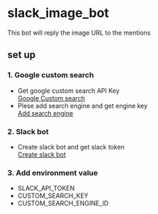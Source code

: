 # slack_image_bot
 This bot will reply the image URL to the mentions

## set up
### 1. Google custom search
- Get google custom search API Key
<br>[Google Custom search](https://developers.google.com/custom-search/json-api/v1/overview?hl=en)
- Plese add search engine and get engine key
<br>[Add search engine](https://cse.google.com/manage/all)
### 2. Slack bot 
- Create slack bot and get slack token
<br>[Create slack bot](https://slack.com/customize/slackbot)
### 3. Add environment value
- SLACK_API_TOKEN
- CUSTOM_SEARCH_KEY
- CUSTOM_SEARCH_ENGINE_ID
